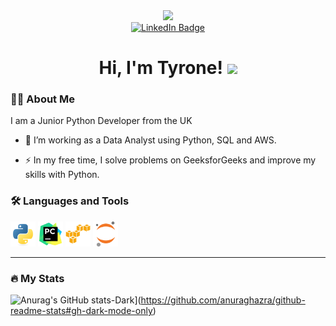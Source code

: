 <div id="header" align="center">
  <img src="https://media.giphy.com/media/j2t6xYzbmXLYIqseXq/giphy.gif" width="100"/>
</div>
<div id="badges" align="center">

  <a href="https://www.linkedin.com/in/tyrone-dike-b94316228/">
    <img src="https://img.shields.io/badge/LinkedIn-blue?style=for-the-badge&logo=linkedin&logoColor=white" alt="LinkedIn Badge"/>
  </a>
  <align ="center"img src="https://komarev.com/ghpvc/?username=your-github-username&style=flat-square&color=blue" alt=""/>

</div>
<h1 align = "center">
  Hi, I'm Tyrone!
  <img src="https://media.giphy.com/media/hvRJCLFzcasrR4ia7z/giphy.gif" width="30px"/>
</h1>


### :man_technologist: About Me
I am a Junior Python Developer from the UK

- :telescope: I’m working as a Data Analyst using Python, SQL and AWS.

- :zap: In my free time, I solve problems on GeeksforGeeks and improve my skills with Python.

### :hammer_and_wrench: Languages and Tools 
<div>

  <img src="https://github.com/devicons/devicon/blob/master/icons/python/python-original.svg" width="40" height="40"/>
  <img src="https://github.com/devicons/devicon/blob/master/icons/pycharm/pycharm-original.svg" width="40" height="40"/>
 <img src="https://github.com/devicons/devicon/blob/master/icons/amazonwebservices/amazonwebservices-original.svg" width="40" height="40"/>
  <img src="https://github.com/devicons/devicon/blob/master/icons/jupyter/jupyter-original.svg" width="40" height="40"/>

  
</div>

---

### :fire: My Stats 
![Anurag's GitHub stats-Dark](https://github-readme-stats.vercel.app/api?username=TyDk25&show_icons=true&theme=dark#gh-dark-mode-only)](https://github.com/anuraghazra/github-readme-stats#gh-dark-mode-only)


